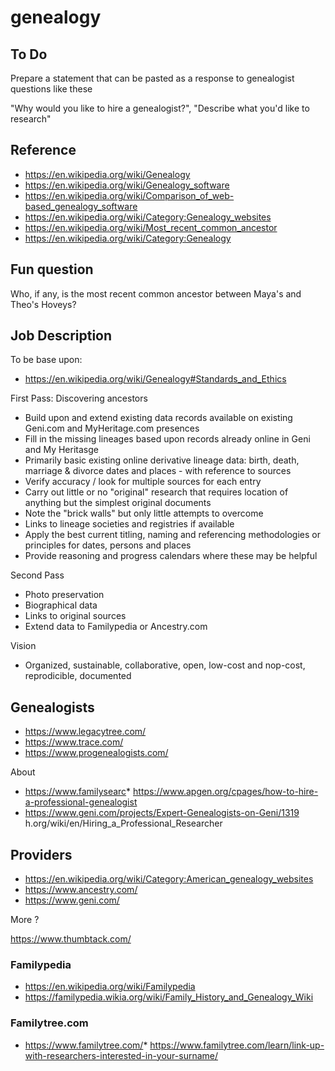 # genealogy

## To Do

Prepare a statement that can be pasted as a response to genealogist questions like these

"Why would you like to hire a genealogist?", "Describe what you'd like to research"

## Reference

* https://en.wikipedia.org/wiki/Genealogy
* https://en.wikipedia.org/wiki/Genealogy_software
* https://en.wikipedia.org/wiki/Comparison_of_web-based_genealogy_software
* https://en.wikipedia.org/wiki/Category:Genealogy_websites
* https://en.wikipedia.org/wiki/Most_recent_common_ancestor
* https://en.wikipedia.org/wiki/Category:Genealogy

## Fun question

Who, if any, is the most recent common ancestor between Maya's and Theo's Hoveys?


## Job Description

To be base upon:

* https://en.wikipedia.org/wiki/Genealogy#Standards_and_Ethics

First Pass: Discovering ancestors

* Build upon and extend existing data records available on existing Geni.com and MyHeritage.com presences
* Fill in the missing lineages based upon records already online in Geni and My Heritasge
* Primarily basic existing online derivative lineage data: birth, death, marriage & divorce dates and places - with reference to sources
* Verify accuracy / look for multiple sources for each entry
* Carry out little or no "original" research that requires location of anything but the simplest original documents
* Note the "brick walls" but only little attempts to overcome
* Links to lineage societies and registries if available
* Apply the best current titling, naming and referencing methodologies or principles for dates, persons and places
* Provide reasoning and progress calendars where these may be helpful



Second Pass

* Photo preservation
* Biographical data
* Links to original sources
* Extend data to Familypedia or Ancestry.com

Vision

* Organized, sustainable, collaborative, open, low-cost and nop-cost, reprodicible, documented


## Genealogists

* https://www.legacytree.com/
* https://www.trace.com/
* https://www.progenealogists.com/

About

* https://www.familysearc* https://www.apgen.org/cpages/how-to-hire-a-professional-genealogist
* https://www.geni.com/projects/Expert-Genealogists-on-Geni/1319
h.org/wiki/en/Hiring_a_Professional_Researcher


## Providers

* https://en.wikipedia.org/wiki/Category:American_genealogy_websites
* https://www.ancestry.com/
* https://www.geni.com/

More ?

https://www.thumbtack.com/


### Familypedia

* https://en.wikipedia.org/wiki/Familypedia
* https://familypedia.wikia.org/wiki/Family_History_and_Genealogy_Wiki

### Familytree.com

* https://www.familytree.com/* https://www.familytree.com/learn/link-up-with-researchers-interested-in-your-surname/
